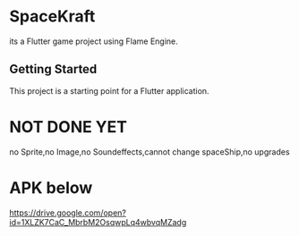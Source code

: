 # SpaceKraft

its a Flutter game project using Flame Engine.

## Getting Started

This project is a starting point for a Flutter application.

# NOT DONE YET 

no Sprite,no Image,no Soundeffects,cannot change spaceShip,no upgrades

# APK below

https://drive.google.com/open?id=1XLZK7CaC_MbrbM2OsqwpLq4wbvqMZadg
